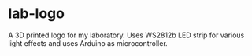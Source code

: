 # lab-logo

A 3D printed logo for my laboratory. Uses WS2812b LED strip for various light effects and uses Arduino as microcontroller.